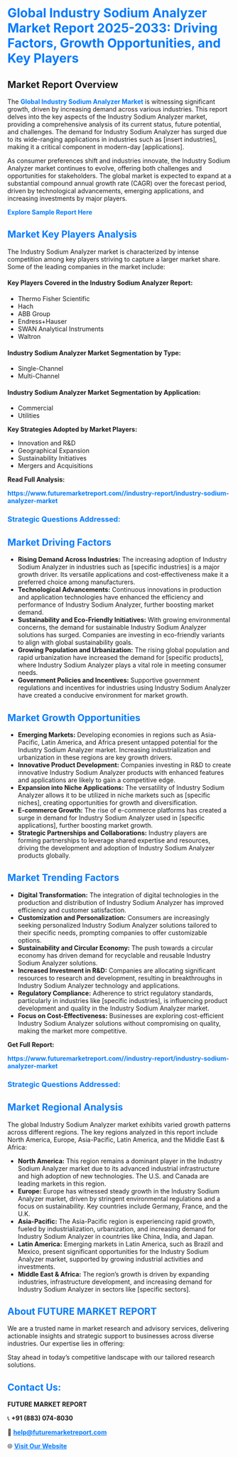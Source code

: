 <h1 style="color: #007BFF;">Global Industry Sodium Analyzer Market Report 2025-2033: Driving Factors, Growth Opportunities, and Key Players</h1>

<section id="overview">
<h2>Market Report Overview</h2>
<p>The <a href="https://www.futuremarketreport.com//industry-report/industry-sodium-analyzer-market" style="color: #007BFF; text-decoration: none;"><strong>Global Industry Sodium Analyzer Market</strong></a> is witnessing significant growth, driven by increasing demand across various industries. This report delves into the key aspects of the Industry Sodium Analyzer market, providing a comprehensive analysis of its current status, future potential, and challenges. The demand for Industry Sodium Analyzer has surged due to its wide-ranging applications in industries such as [insert industries], making it a critical component in modern-day [applications].</p>
<p>As consumer preferences shift and industries innovate, the Industry Sodium Analyzer market continues to evolve, offering both challenges and opportunities for stakeholders. The global market is expected to expand at a substantial compound annual growth rate (CAGR) over the forecast period, driven by technological advancements, emerging applications, and increasing investments by major players.</p>
</section>

<section id="overview">
<p><a href="https://www.futuremarketreport.com//request-sample/reportId=46228" style="color: #007BFF; text-decoration: none;"><strong>Explore Sample Report Here</strong></a></p>
</section>

<section id="key-players">
<h2 style="color: #007BFF;">Market Key Players Analysis</h2>
<p>The Industry Sodium Analyzer market is characterized by intense competition among key players striving to capture a larger market share. Some of the leading companies in the market include:</p>
<h4>Key Players Covered in the Industry Sodium Analyzer Report:</h4>
<ul><li>Thermo Fisher Scientific</li><li>Hach</li><li>ABB Group</li><li>Endress+Hauser</li><li>SWAN Analytical Instruments</li><li>Waltron</li></ul>
<h4>Industry Sodium Analyzer Market Segmentation by Type:</h4>
<ul><li>Single-Channel</li><li>Multi-Channel</li></ul>

<h4>Industry Sodium Analyzer Market Segmentation by Application:</h4>
<ul><li>Commercial</li><li>Utilities</li></ul>
<p><strong>Key Strategies Adopted by Market Players:</strong></p>
<ul>
<li>Innovation and R&D</li>
<li>Geographical Expansion</li>
<li>Sustainability Initiatives</li>
<li>Mergers and Acquisitions</li>
</ul>
</section>

<section>
<p><strong>Read Full Analysis: </strong></p><a href="https://www.futuremarketreport.com//industry-report/industry-sodium-analyzer-market" style="color: #007BFF; text-decoration: none;"><strong>https://www.futuremarketreport.com//industry-report/industry-sodium-analyzer-market</strong></a>
<h3 style="color: #007BFF;">Strategic Questions Addressed:</h3>
</section>

<section id="driving-factors">
<h2 style="color: #007BFF;">Market Driving Factors</h2>
<ul>
<li><strong>Rising Demand Across Industries:</strong> The increasing adoption of Industry Sodium Analyzer in industries such as [specific industries] is a major growth driver. Its versatile applications and cost-effectiveness make it a preferred choice among manufacturers.</li>
<li><strong>Technological Advancements:</strong> Continuous innovations in production and application technologies have enhanced the efficiency and performance of Industry Sodium Analyzer, further boosting market demand.</li>
<li><strong>Sustainability and Eco-Friendly Initiatives:</strong> With growing environmental concerns, the demand for sustainable Industry Sodium Analyzer solutions has surged. Companies are investing in eco-friendly variants to align with global sustainability goals.</li>
<li><strong>Growing Population and Urbanization:</strong> The rising global population and rapid urbanization have increased the demand for [specific products], where Industry Sodium Analyzer plays a vital role in meeting consumer needs.</li>
<li><strong>Government Policies and Incentives:</strong> Supportive government regulations and incentives for industries using Industry Sodium Analyzer have created a conducive environment for market growth.</li>
</ul>
</section>

<section id="growth-opportunities">
<h2 style="color: #007BFF;">Market Growth Opportunities</h2>
<ul>
<li><strong>Emerging Markets:</strong> Developing economies in regions such as Asia-Pacific, Latin America, and Africa present untapped potential for the Industry Sodium Analyzer market. Increasing industrialization and urbanization in these regions are key growth drivers.</li>
<li><strong>Innovative Product Development:</strong> Companies investing in R&D to create innovative Industry Sodium Analyzer products with enhanced features and applications are likely to gain a competitive edge.</li>
<li><strong>Expansion into Niche Applications:</strong> The versatility of Industry Sodium Analyzer allows it to be utilized in niche markets such as [specific niches], creating opportunities for growth and diversification.</li>
<li><strong>E-commerce Growth:</strong> The rise of e-commerce platforms has created a surge in demand for Industry Sodium Analyzer used in [specific applications], further boosting market growth.</li>
<li><strong>Strategic Partnerships and Collaborations:</strong> Industry players are forming partnerships to leverage shared expertise and resources, driving the development and adoption of Industry Sodium Analyzer products globally.</li>
</ul>
</section>

<section id="trending-factors">
<h2 style="color: #007BFF;">Market Trending Factors</h2>
<ul>
<li><strong>Digital Transformation:</strong> The integration of digital technologies in the production and distribution of Industry Sodium Analyzer has improved efficiency and customer satisfaction.</li>
<li><strong>Customization and Personalization:</strong> Consumers are increasingly seeking personalized Industry Sodium Analyzer solutions tailored to their specific needs, prompting companies to offer customizable options.</li>
<li><strong>Sustainability and Circular Economy:</strong> The push towards a circular economy has driven demand for recyclable and reusable Industry Sodium Analyzer solutions.</li>
<li><strong>Increased Investment in R&D:</strong> Companies are allocating significant resources to research and development, resulting in breakthroughs in Industry Sodium Analyzer technology and applications.</li>
<li><strong>Regulatory Compliance:</strong> Adherence to strict regulatory standards, particularly in industries like [specific industries], is influencing product development and quality in the Industry Sodium Analyzer market.</li>
<li><strong>Focus on Cost-Effectiveness:</strong> Businesses are exploring cost-efficient Industry Sodium Analyzer solutions without compromising on quality, making the market more competitive.</li>
</ul>
</section>

<section>
<p><strong>Get Full Report: </strong></p><a href="https://www.futuremarketreport.com//industry-report/industry-sodium-analyzer-market" style="color: #007BFF; text-decoration: none;"><strong>https://www.futuremarketreport.com//industry-report/industry-sodium-analyzer-market</strong></a>
<h3 style="color: #007BFF;">Strategic Questions Addressed:</h3>
</section>


<section id="regional-analysis">
<h2 style="color: #007BFF;">Market Regional Analysis</h2>
<p>The global Industry Sodium Analyzer market exhibits varied growth patterns across different regions. The key regions analyzed in this report include North America, Europe, Asia-Pacific, Latin America, and the Middle East & Africa:</p>
<ul>
<li><strong>North America:</strong> This region remains a dominant player in the Industry Sodium Analyzer market due to its advanced industrial infrastructure and high adoption of new technologies. The U.S. and Canada are leading markets in this region.</li>
<li><strong>Europe:</strong> Europe has witnessed steady growth in the Industry Sodium Analyzer market, driven by stringent environmental regulations and a focus on sustainability. Key countries include Germany, France, and the U.K.</li>
<li><strong>Asia-Pacific:</strong> The Asia-Pacific region is experiencing rapid growth, fueled by industrialization, urbanization, and increasing demand for Industry Sodium Analyzer in countries like China, India, and Japan.</li>
<li><strong>Latin America:</strong> Emerging markets in Latin America, such as Brazil and Mexico, present significant opportunities for the Industry Sodium Analyzer market, supported by growing industrial activities and investments.</li>
<li><strong>Middle East & Africa:</strong> The region’s growth is driven by expanding industries, infrastructure development, and increasing demand for Industry Sodium Analyzer in sectors like [specific sectors].</li>
</ul>
</section>

<footer>
<h2 style="color: #007BFF;">About FUTURE MARKET REPORT</h2>
<p>We are a trusted name in market research and advisory services, delivering actionable insights and strategic support to businesses across diverse industries. Our expertise lies in offering:</p>

<p>Stay ahead in today’s competitive landscape with our tailored research solutions.</p>

<h2 style="color: #007BFF;">Contact Us:</h2>
<p><strong>FUTURE MARKET REPORT</strong></p>
<p>📞 <strong>+91 (883) 074-8030</strong></p>
<p>📧 <strong><a href="mailto:help@futuremarketreport.com" style="color: #007BFF;">help@futuremarketreport.com</a></strong></p>
<p>🌐 <strong><a href="https://www.futuremarketreport.com/" style="color: #007BFF;">Visit Our Website</a></strong></p>
</footer>